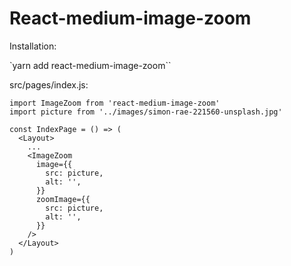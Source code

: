 # React-medium-image-zoom

Installation:

`yarn add react-medium-image-zoom``

src/pages/index.js:

```
import ImageZoom from 'react-medium-image-zoom'
import picture from '../images/simon-rae-221560-unsplash.jpg'

const IndexPage = () => (
  <Layout>
    ...
    <ImageZoom
      image={{
        src: picture,
        alt: '',
      }}
      zoomImage={{
        src: picture,
        alt: '',
      }}
    />
  </Layout>
)
```
